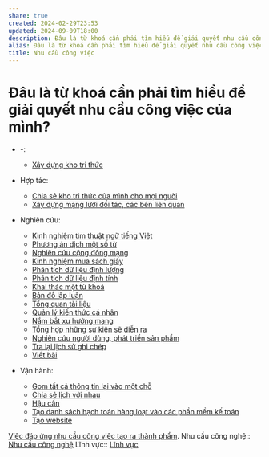 ```yaml
---
share: true
created: 2024-02-29T23:53
updated: 2024-09-09T18:00
description: Đâu là từ khoá cần phải tìm hiểu để giải quyết nhu cầu công việc của mình? Nhất là với những nhu cầu liên quan đến máy tính
alias: Đâu là từ khoá cần phải tìm hiểu để giải quyết nhu cầu công việc của mình?
title: Nhu cầu công việc
---
```

# Đâu là từ khoá cần phải tìm hiểu để giải quyết nhu cầu công việc của mình?
- \-: 
    - [Xây dựng kho tri thức](./X%C3%A2y%20d%E1%BB%B1ng%20kho%20tri%20th%E1%BB%A9c.md)

- Hợp tác: 
    - [Chia sẻ kho tri thức của mình cho mọi người](./H%E1%BB%A3p%20t%C3%A1c/Chia%20s%E1%BA%BB%20kho%20tri%20th%E1%BB%A9c%20c%E1%BB%A7a%20m%C3%ACnh%20cho%20m%E1%BB%8Di%20ng%C6%B0%E1%BB%9Di.md)
    - [Xây dựng mạng lưới đối tác, các bên liên quan](./H%E1%BB%A3p%20t%C3%A1c/X%C3%A2y%20d%E1%BB%B1ng%20m%E1%BA%A1ng%20l%C6%B0%E1%BB%9Bi%20%C4%91%E1%BB%91i%20t%C3%A1c,%20c%C3%A1c%20b%C3%AAn%20li%C3%AAn%20quan.md)

- Nghiên cứu: 
    - [Kinh nghiệm tìm thuật ngữ tiếng Việt](./Nghi%C3%AAn%20c%E1%BB%A9u/D%E1%BB%8Bch/Kinh%20nghi%E1%BB%87m%20t%C3%ACm%20thu%E1%BA%ADt%20ng%E1%BB%AF%20ti%E1%BA%BFng%20Vi%E1%BB%87t.md)
    - [Phương án dịch một số từ](./Nghi%C3%AAn%20c%E1%BB%A9u/D%E1%BB%8Bch/Ph%C6%B0%C6%A1ng%20%C3%A1n%20d%E1%BB%8Bch%20m%E1%BB%99t%20s%E1%BB%91%20t%E1%BB%AB.md)
    - [Nghiên cứu cộng đồng mạng](./Nghi%C3%AAn%20c%E1%BB%A9u/Nghi%C3%AAn%20c%E1%BB%A9u%20c%E1%BB%99ng%20%C4%91%E1%BB%93ng%20m%E1%BA%A1ng.md)
    - [Kinh nghiệm mua sách giấy](./Nghi%C3%AAn%20c%E1%BB%A9u/Kinh%20nghi%E1%BB%87m%20mua%20s%C3%A1ch%20gi%E1%BA%A5y.md)
    - [Phân tích dữ liệu định lượng](./Nghi%C3%AAn%20c%E1%BB%A9u/Ph%C3%A2n%20t%C3%ADch%20d%E1%BB%AF%20li%E1%BB%87u%20%C4%91%E1%BB%8Bnh%20l%C6%B0%E1%BB%A3ng.md)
    - [Phân tích dữ liệu định tính](./Nghi%C3%AAn%20c%E1%BB%A9u/Ph%C3%A2n%20t%C3%ADch%20d%E1%BB%AF%20li%E1%BB%87u%20%C4%91%E1%BB%8Bnh%20t%C3%ADnh.md)
    - [Khai thác một từ khoá](./Nghi%C3%AAn%20c%E1%BB%A9u/Qu%E1%BA%A3n%20l%C3%BD%20ki%E1%BA%BFn%20th%E1%BB%A9c%20v%C3%A0%20l%E1%BA%ADp%20lu%E1%BA%ADn/Khai%20th%C3%A1c%20m%E1%BB%99t%20t%E1%BB%AB%20kho%C3%A1.md)
    - [Bản đồ lập luận](./Nghi%C3%AAn%20c%E1%BB%A9u/Qu%E1%BA%A3n%20l%C3%BD%20ki%E1%BA%BFn%20th%E1%BB%A9c%20v%C3%A0%20l%E1%BA%ADp%20lu%E1%BA%ADn/B%E1%BA%A3n%20%C4%91%E1%BB%93%20l%E1%BA%ADp%20lu%E1%BA%ADn.md)
    - [Tổng quan tài liệu](./Nghi%C3%AAn%20c%E1%BB%A9u/Qu%E1%BA%A3n%20l%C3%BD%20ki%E1%BA%BFn%20th%E1%BB%A9c%20v%C3%A0%20l%E1%BA%ADp%20lu%E1%BA%ADn/T%E1%BB%95ng%20quan%20t%C3%A0i%20li%E1%BB%87u.md)
    - [Quản lý kiến thức cá nhân](./Nghi%C3%AAn%20c%E1%BB%A9u/Qu%E1%BA%A3n%20l%C3%BD%20ki%E1%BA%BFn%20th%E1%BB%A9c%20v%C3%A0%20l%E1%BA%ADp%20lu%E1%BA%ADn/Qu%E1%BA%A3n%20l%C3%BD%20ki%E1%BA%BFn%20th%E1%BB%A9c%20c%C3%A1%20nh%C3%A2n.md)
    - [Nắm bắt xu hướng mạng](./Nghi%C3%AAn%20c%E1%BB%A9u/Thu%20th%E1%BA%ADp%20d%E1%BB%AF%20li%E1%BB%87u/N%E1%BA%AFm%20b%E1%BA%AFt%20xu%20h%C6%B0%E1%BB%9Bng%20m%E1%BA%A1ng.md)
    - [Tổng hợp những sự kiện sẽ diễn ra](./Nghi%C3%AAn%20c%E1%BB%A9u/Thu%20th%E1%BA%ADp%20d%E1%BB%AF%20li%E1%BB%87u/T%E1%BB%95ng%20h%E1%BB%A3p%20nh%E1%BB%AFng%20s%E1%BB%B1%20ki%E1%BB%87n%20s%E1%BA%BD%20di%E1%BB%85n%20ra.md)
    - [Nghiên cứu người dùng, phát triển sản phẩm](./Nghi%C3%AAn%20c%E1%BB%A9u/Thu%20th%E1%BA%ADp%20d%E1%BB%AF%20li%E1%BB%87u/Nghi%C3%AAn%20c%E1%BB%A9u%20ng%C6%B0%E1%BB%9Di%20d%C3%B9ng,%20ph%C3%A1t%20tri%E1%BB%83n%20s%E1%BA%A3n%20ph%E1%BA%A9m.md)
    - [Tra lại lịch sử ghi chép](./Nghi%C3%AAn%20c%E1%BB%A9u/Tra%20l%E1%BA%A1i%20l%E1%BB%8Bch%20s%E1%BB%AD%20ghi%20ch%C3%A9p.md)
    - [Viết bài](./Nghi%C3%AAn%20c%E1%BB%A9u/Vi%E1%BA%BFt%20b%C3%A0i.md)

- Vận hành: 
    - [Gom tất cả thông tin lại vào một chỗ](./V%E1%BA%ADn%20h%C3%A0nh/Gom%20t%E1%BA%A5t%20c%E1%BA%A3%20th%C3%B4ng%20tin%20l%E1%BA%A1i%20v%C3%A0o%20m%E1%BB%99t%20ch%E1%BB%97.md)
    - [Chia sẻ lịch với nhau](./V%E1%BA%ADn%20h%C3%A0nh/Chia%20s%E1%BA%BB%20l%E1%BB%8Bch%20v%E1%BB%9Bi%20nhau.md)
    - [Hậu cần](./V%E1%BA%ADn%20h%C3%A0nh/H%E1%BA%ADu%20c%E1%BA%A7n.md)
    - [Tạo danh sách hạch toán hàng loạt vào các phần mềm kế toán](./V%E1%BA%ADn%20h%C3%A0nh/T%E1%BA%A1o%20danh%20s%C3%A1ch%20h%E1%BA%A1ch%20to%C3%A1n%20h%C3%A0ng%20lo%E1%BA%A1t%20v%C3%A0o%20c%C3%A1c%20ph%E1%BA%A7n%20m%E1%BB%81m%20k%E1%BA%BF%20to%C3%A1n.md)
    - [Tạo website](./V%E1%BA%ADn%20h%C3%A0nh/T%E1%BA%A1o%20website.md)


[Việc đáp ứng nhu cầu công việc tạo ra thành phẩm](../../%E2%9A%A1Hi%E1%BB%83u%20bi%E1%BA%BFt%20s%C3%A2u/Qu%E1%BA%A3n%20l%C3%BD%20d%E1%BB%B1%20%C3%A1n,%20ph%C3%A1t%20tri%E1%BB%83n%20s%E1%BA%A3n%20ph%E1%BA%A9m,%20x%C3%A2y%20d%E1%BB%B1ng%20t%E1%BB%95%20ch%E1%BB%A9c/C%C3%B4ng%20vi%E1%BB%87c/Th%C3%A0nh%20qu%E1%BA%A3,%20th%C3%A0nh%20ph%E1%BA%A9m,%20t%E1%BA%A7m%20nh%C3%ACn,%20m%E1%BB%A5c%20ti%C3%AAu/Th%C3%A0nh%20ph%E1%BA%A9m%20(output)%20l%C3%A0%20c%C3%A1c%20k%E1%BA%BFt%20qu%E1%BA%A3%20tr%E1%BB%B1c%20ti%E1%BA%BFp%20c%E1%BB%A7a%20c%C3%A1c%20c%C3%B4ng%20vi%E1%BB%87c.md).
Nhu cầu công nghệ:: [Nhu cầu công nghệ](../Nhu%20c%E1%BA%A7u%20c%C3%B4ng%20ngh%E1%BB%87/index.md)
Lĩnh vực:: [Lĩnh vực](../L%C4%A9nh%20v%E1%BB%B1c/index.md)